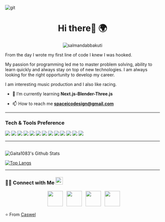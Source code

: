 ![git](https://user-images.githubusercontent.com/121208942/227751166-be3659d4-0d3e-4201-86c1-d74b603730b4.png)

<h1 align= "center"><b>Hi there👋 🌍</b></h1>
<p align="center"> <img src="https://komarev.com/ghpvc/?username=salmandabbakuti" alt="salmandabbakuti" /> </p>

From the day I wrote my first line of code I knew I was hooked.

My passion for programming led me to master problem solving, ability to learn quickly and always stay on top of new technologies. I am always looking for the right opportunity to develop my career.

I am interesting music production and I also like racing. 


- 🌱 I’m currently learning **Next.js-Blender-Three.js**

- 📫 How to reach me **spaceicodesign@gmail.com**
-----

### Tech & Tools Preference

<img src = "https://img.shields.io/badge/-HTML5-E34F26?style=flat&logo=html5&logoColor=white"> <img src = "https://img.shields.io/badge/-CSS3-1572B6?style=flat&logo=css3&logoColor=white">
<img src="https://img.shields.io/badge/-Bootstrap-563D7C?style=flat&logo=bootstrap&logoColor=white">
<img src="https://img.shields.io/badge/-JavaScript-eed718?style=flat&logo=javascript&logoColor=ffffff">
<img src="https://img.shields.io/badge/-Sass-cc6699?style=flat&logo=sass&logoColor=ffffff">
<img src="https://img.shields.io/badge/-React-000000?style=flat&logo=react&logoColor=00c8ff">
<img src="https://img.shields.io/badge/-MongoDB-4DB33D?style=flat&logo=mongodb&logoColor=FFFFFF">
<img src="https://img.shields.io/badge/-Express.js-787878?style=flat">
<img src="https://img.shields.io/badge/-Node.js-3C873A?style=flat&logo=Node.js&logoColor=white">
<img src="https://img.shields.io/badge/-Next.js-5A0FC8?style=flat">
<img src="http://img.shields.io/badge/-Git-F1502F?style=flat&logo=git&logoColor=FFFFFF">
<img src="http://img.shields.io/badge/-Github-000000?style=flat&logo=github&logoColor=FFFFFF">
<img src="http://img.shields.io/badge/-VS%20Code-007ACC?style=flat&logo=visual%20studio%20code&logoColor=white">



-----

<br>

<img align="center" src="https://github-readme-stats.vercel.app/api?username=Gaita1083&include_all_commits=true&count_private=true&show_icons=true&line_height=20&title_color=2E3840&icon_color=2234AE&text_color=2E3840&bg_color=f7e7ce" alt="Gaita1083's Github Stats">

</br>

[![Top Langs](https://github-readme-stats.vercel.app/api/top-langs/?username=Gaita1083&layout=compact&text_color=2E3840&bg_color=f7e7ce&title_color=2E3840)](https://github.com/Gaita1083/github-readme-stats)


-----

<h3> 🤝🏻 Connect with Me <img src="https://github.com/TheDudeThatCode/TheDudeThatCode/blob/master/Assets/Earth.gif" width="24px"> </h3>

<p align="center">
&nbsp; <a href="https://twitter.com/caswellmcduffi1" target="_blank" rel="noopener noreferrer"><img src="https://img.icons8.com/plasticine/100/000000/twitter.png" width="50" /></a>  
&nbsp; <a href="https://instagram.com/_algaita" target="_blank" rel="noopener noreferrer"><img src="https://img.icons8.com/plasticine/100/000000/instagram-new.png" width="50" /></a>  
&nbsp; <a href="https://linkedin.com/in/caswel" target="_blank" rel="noopener noreferrer"><img src="https://img.icons8.com/plasticine/100/000000/linkedin.png" width="50" /></a>
&nbsp; <a href="mailto:spaceicodesign@gmail.com" target="_blank" rel="noopener noreferrer"><img src="https://img.icons8.com/plasticine/100/000000/gmail.png"  width="50" /></a>
</p>

⭐️ From [Caswel](https://github.com/Gaita1083)
